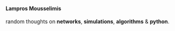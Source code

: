 #### Lampros Mousselimis
random thoughts on **networks**, **simulations**, **algorithms** & **python**.
